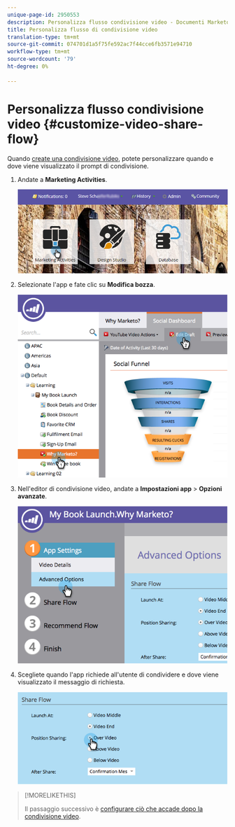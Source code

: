 ```yaml
---
unique-page-id: 2950553
description: Personalizza flusso condivisione video - Documenti Marketo - Documentazione prodotto
title: Personalizza flusso di condivisione video
translation-type: tm+mt
source-git-commit: 074701d1a5f75fe592ac7f44cce6fb3571e94710
workflow-type: tm+mt
source-wordcount: '79'
ht-degree: 0%

---
```



# Personalizza flusso condivisione video {#customize-video-share-flow}

Quando [create una condivisione video](/help/marketo/product-docs/demand-generation/landing-pages/free-form-landing-pages/add-a-video-to-a-free-form-landing-page.md), potete personalizzare quando e dove viene visualizzato il prompt di condivisione.

1. Andate a **Marketing Activities**.

   ![](assets/login-marketing-activities-2.png)

1. Selezionate l&#39;app e fate clic su **Modifica bozza**.

   ![](assets/image2014-9-22-16-3a40-3a41.png)

1. Nell&#39;editor di condivisione video, andate a **Impostazioni app** > **Opzioni avanzate**.

   ![](assets/image2014-9-22-16-3a41-3a3.png)

1. Scegliete quando l&#39;app richiede all&#39;utente di condividere e dove viene visualizzato il messaggio di richiesta.

   ![](assets/image2014-9-22-16-3a41-3a20.png)

>[!MORELIKETHIS]
>
>Il passaggio successivo è [configurare ciò che accade dopo la condivisione video](/help/marketo/product-docs/demand-generation/social/configuring-social-actions/configure-after-share-prompts.md).
